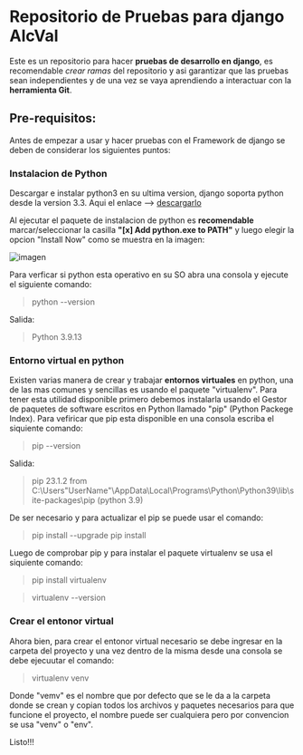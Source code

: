 # Repositorio de Pruebas para django AlcVal
Este es un repositorio para hacer **pruebas de desarrollo en django**, es recomendable _crear ramas_ del repositorio y asi garantizar que las pruebas sean independientes y de una vez se vaya aprendiendo a interactuar con la **herramienta Git**.

## Pre-requisitos:
Antes de empezar a usar y hacer pruebas con el Framework de django se deben de considerar los siguientes puntos:

### Instalacion de Python
Descargar e instalar python3 en su ultima version, django soporta python desde la version 3.3. Aqui el enlace --> [descargarlo](https://www.python.org/downloads/)

Al ejecutar el paquete de instalacion de python es **recomendable** marcar/seleccionar la casilla **"[x] Add python.exe to PATH"** y luego elegir la opcion "Install Now" como se muestra en la imagen:

![imagen](https://github.com/jhpetit70/mysite/assets/42259274/283a84e0-0605-49d1-8135-8b93ca942aa7)

Para verficar si python esta operativo en su SO abra una consola y ejecute el siguiente comando:
> python --version

Salida:
> Python 3.9.13

### Entorno virtual en python
Existen varias manera de crear y trabajar **entornos virtuales** en python, una de las mas comunes y sencillas es usando el paquete "virtualenv". Para tener esta utilidad disponible primero debemos instalarla usando el Gestor de paquetes de software escritos en Python llamado "pip" (Python Packege Index). Para vefiricar que pip esta disponible en una consola escriba el siquiente comando:
> pip --version

Salida:
>pip 23.1.2 from C:\Users\"UserName"\AppData\Local\Programs\Python\Python39\lib\site-packages\pip (python 3.9)

De ser necesario y para actualizar el pip se puede usar el comando:
> pip install --upgrade pip install

Luego de comprobar pip y para instalar el paquete virtualenv se usa el siquiente comando:
> pip install virtualenv

> virtualenv --version

### Crear el entonor virtual
Ahora bien, para crear el entonor virtual necesario se debe ingresar en la carpeta del proyecto y una vez dentro de la misma desde una consola se debe ejecuutar el comando:
> virtualenv venv

Donde "vemv" es el nombre que por defecto que se le da a la carpeta donde se crean y copian todos los archivos y paquetes necesarios para que funcione el proyecto, el nombre puede ser cualquiera pero por convencion se usa "venv" o "env".

Listo!!!
